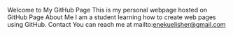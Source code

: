  Welcome to My GitHub Page
This is my personal webpage hosted on GitHub Page 
About Me
I am a student learning how to create web pages using GitHub.
 Contact
You can reach me at mailto:enekuelisher@gmail.com
